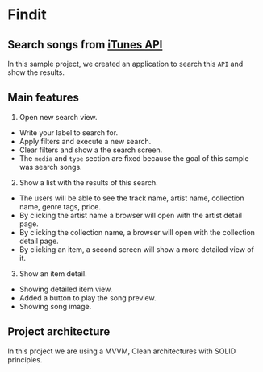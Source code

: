 # Findit
## Search songs from [iTunes API](https://developer.apple.com/library/archive/documentation/AudioVideo/Conceptual/iTuneSearchAPI/index.html#//apple_ref/doc/uid/TP40017632-CH3-SW1)
In this sample project, we created an application to search this `API` and show the results.

## Main features
1. Open new search view.
  * Write your label to search for.
  * Apply filters and execute a new search.
  * Clear filters and show a the search screen.
  * The `media` and `type` section are fixed because the goal of this sample was search songs.
2. Show a list with the results of this search.
  * The users will be able to see the track name, artist name, collection name, genre tags, price.
  * By clicking the artist name a browser will open with the artist detail page.
  * By clicking the collection name, a browser will open with the collection detail page.
  * By clicking an item, a second screen will show a more detailed view of it.
3. Show an item detail.
  * Showing detailed item view.
  * Added a button to play the song preview.
  * Showing song image.

## Project architecture
In this project we are using a MVVM, Clean architectures with SOLID principies.
